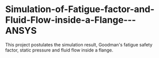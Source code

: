 # Simulation-of-Fatigue-factor-and-Fluid-Flow-inside-a-Flange---ANSYS

This project postulates the simulation result, Goodman's fatigue safety factor, static pressure and fluid flow inside a flange.
